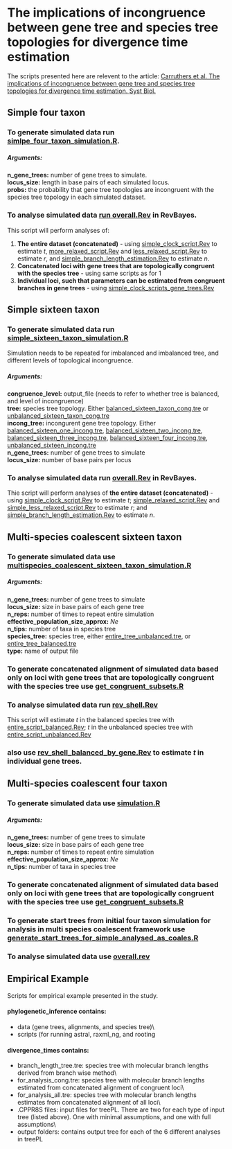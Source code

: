 # The implications of incongruence between gene tree and species tree topologies for divergence time estimation
The scripts presented here are relevent to the article: [Carruthers et al. The implications of incongruence between gene tree and species tree topologies for divergence time estimation. Syst Biol.](https://doi.org/10.1093/sysbio/syac012)  

## Simple four taxon
### To generate simulated data run [simlpe_four_taxon_simulation.R](https://github.com/pebgroup/tree_incongruence_divergence_times/blob/master/simple_four_taxon/simple_four_taxon_simulation.R).
##### _Arguments:_
**n_gene_trees:** number of gene trees to simulate.\
**locus_size:** length in base pairs of each simulated locus.\
**probs:** the probability that gene tree topologies are incongruent with the species tree topology in each simulated dataset.

### To analyse simulated data [run overall.Rev](https://github.com/pebgroup/tree_incongruence_divergence_times/blob/master/simple_four_taxon/analyse/overall.Rev) in RevBayes. 
This script will perform analyses of:
1) **The entire dataset (concatenated)** - using [simple_clock_script.Rev](https://github.com/pebgroup/tree_incongruence_divergence_times/blob/master/simple_four_taxon/analyse/simple_clock_script.Rev) to estimate _t_, [more_relaxed_script.Rev](https://github.com/pebgroup/tree_incongruence_divergence_times/blob/master/simple_four_taxon/analyse/more_relaxed_script_fixed.Rev) and [less_relaxed_script.Rev](https://github.com/pebgroup/tree_incongruence_divergence_times/blob/master/simple_four_taxon/analyse/less_relaxed_script_fixed.Rev) to estimate _r_, and [simple_branch_length_estimation.Rev](https://github.com/pebgroup/tree_incongruence_divergence_times/blob/master/simple_four_taxon/analyse/simple_branch_length_estimation.Rev) to estimate _n_.
2) **Concatenated loci with gene trees that are topologically congruent with the species tree** - using same scripts as for 1
3) **Individual loci, such that parameters can be estimated from congruent branches in gene trees** - using [simple_clock_scripts_gene_trees.Rev](https://github.com/pebgroup/tree_incongruence_divergence_times/blob/master/simple_four_taxon/analyse/simple_clock_script_gene_trees.Rev)

## Simple sixteen taxon
### To generate simulated data run [simple_sixteen_taxon_simulation.R](https://github.com/pebgroup/tree_incongruence_divergence_times/blob/master/simple_sixteen_taxon/simple_sixteen_taxon_simulation.R)
Simulation needs to be repeated for imbalanced and imbalanced tree, and different levels of topological incongruence.
##### _Arguments:_
**congruence_level:** output_file (needs to refer to whether tree is balanced, and level of incongruence)\
**tree:** species tree topology. Either [balanced_sixteen_taxon_cong.tre](https://github.com/pebgroup/tree_incongruence_divergence_times/blob/master/simple_sixteen_taxon/balanced_sixteen_cong.tre) or [unbalanced_sixteen_taxon_cong.tre](https://github.com/pebgroup/tree_incongruence_divergence_times/blob/master/simple_sixteen_taxon/unbalanced_sixteen_cong.tre)\
**incong_tree:** incongurent gene tree topology. Either [balanced_sixteen_one_incong.tre](https://github.com/pebgroup/tree_incongruence_divergence_times/blob/master/simple_sixteen_taxon/balanced_sixteen_one_incong.tre), [balanced_sixteen_two_incong.tre](https://github.com/pebgroup/tree_incongruence_divergence_times/blob/master/simple_sixteen_taxon/balanced_sixteen_two_incong.tre), [balanced_sixteen_three_incong.tre](https://github.com/pebgroup/tree_incongruence_divergence_times/blob/master/simple_sixteen_taxon/balanced_sixteen_three_incong.tre), [balanced_sixteen_four_incong.tre](https://github.com/pebgroup/tree_incongruence_divergence_times/blob/master/simple_sixteen_taxon/balanced_sixteen_four_incong.tre), [unbalanced_sixteen_incong.tre](https://github.com/pebgroup/tree_incongruence_divergence_times/blob/master/simple_sixteen_taxon/unbalanced_sixteen_incong.tre)\
**n_gene_trees:** number of gene trees to simulate\
**locus_size:** number of base pairs per locus

### To analyse simulated data run [overall.Rev](https://github.com/pebgroup/tree_incongruence_divergence_times/blob/master/simple_sixteen_taxon/analyse/overall.Rev) in RevBayes.
Thie script will perform analyses of **the entire dataset (concatenated)** - using [simple_clock_script.Rev](https://github.com/pebgroup/tree_incongruence_divergence_times/blob/master/simple_sixteen_taxon/analyse/simple_clock_script.Rev) to estimate _t_; [simple_relaxed_script.Rev](https://github.com/pebgroup/tree_incongruence_divergence_times/blob/master/simple_sixteen_taxon/analyse/simple_relaxed_script.Rev) and [simple_less_relaxed_script.Rev](https://github.com/pebgroup/tree_incongruence_divergence_times/blob/master/simple_sixteen_taxon/analyse/simple_less_relaxed_script.Rev) to estimate _r_; and [simple_branch_length_estimation.Rev](https://github.com/pebgroup/tree_incongruence_divergence_times/blob/master/simple_sixteen_taxon/analyse/simple_branch_length_estimation.Rev) to estimate _n_.

## Multi-species coalescent sixteen taxon
### To generate simulated data use [multispecies_coalescent_sixteen_taxon_simulation.R](https://github.com/pebgroup/tree_incongruence_divergence_times/blob/master/multi_species_coalescent_sixteen_taxon/multispecies_coalescent_sixteen_taxon_simulation.R)
##### _Arguments:_
**n_gene_trees:** number of gene trees to simulate\
**locus_size:** size in base pairs of each gene tree\
**n_reps:** number of times to repeat entire simulation\
**effective_population_size_approx:** _Ne_\
**n_tips:** number of taxa in species tree\
**species_tree:** species tree, either [entire_tree_unbalanced.tre](https://github.com/pebgroup/tree_incongruence_divergence_times/blob/master/multi_species_coalescent_sixteen_taxon/entire_tree_unbalanced.tre), or [entire_tree_balanced.tre](https://github.com/pebgroup/tree_incongruence_divergence_times/blob/master/multi_species_coalescent_sixteen_taxon/entire_tree_balanced.tre)\
**type:** name of output file
### To generate concatenated alignment of simulated data based only on loci with gene trees that are topologically congruent with the species tree use [get_congruent_subsets.R](https://github.com/pebgroup/tree_incongruence_divergence_times/blob/master/multi_species_coalescent_sixteen_taxon/get_congruent_subsets.R)
### To analyse simulated data run [rev_shell.Rev](https://github.com/pebgroup/tree_incongruence_divergence_times/blob/master/multi_species_coalescent_sixteen_taxon/analyse/rev_shell.Rev)
This script will estimate _t_ in the balanced species tree with [entire_script_balanced.Rev](https://github.com/pebgroup/tree_incongruence_divergence_times/blob/master/multi_species_coalescent_sixteen_taxon/analyse/simple_clock_script_balanced.Rev); _t_ in the unbalanced species tree with [entire_script_unbalanced.Rev](https://github.com/pebgroup/tree_incongruence_divergence_times/blob/master/multi_species_coalescent_sixteen_taxon/analyse/simple_clock_script_unbalanced.Rev)
### also use [rev_shell_balanced_by_gene.Rev](https://github.com/pebgroup/tree_incongruence_divergence_times/blob/master/multi_species_coalescent_sixteen_taxon/analyse/rev_shell_balanced_by_gene.Rev) to estimate _t_ in individual gene trees. 

## Multi-species coalescent four taxon
### To generate simulated data use [simulation.R](https://github.com/pebgroup/tree_incongruence_divergence_times/blob/master/multi_species_coalescent_four_taxon/simulation.R)
##### _Arguments:_ 
**n_gene_trees:** number of gene trees to simulate\
**locus_size:** size in base pairs of each gene tree\
**n_reps:** number of times to repeat entire simulation\
**effective_population_size_approx:** _Ne_\
**n_tips:** number of taxa in species tree
### To generate concatenated alignment of simulated data based only on loci with gene trees that are topologically congruent with the species tree use [get_congruent_subsets.R](https://github.com/pebgroup/tree_incongruence_divergence_times/blob/master/multi_species_coalescent_four_taxon/get_congruent_subsets.R)
### To generate start trees from initial four taxon simulation for analysis in multi species coalescent framework use [generate_start_trees_for_simple_analysed_as_coales.R](https://github.com/pebgroup/tree_incongruence_divergence_times/blob/master/multi_species_coalescent_four_taxon/generate_start_trees_for_simple_analysed_as_coales.R)
### To analyse simulated data use [overall.rev](https://github.com/pebgroup/tree_incongruence_divergence_times/blob/master/multi_species_coalescent_four_taxon/analyse/overall.rev) 

## Empirical Example
Scripts for empirical example presented in the study.

#### phylogenetic_inference contains:
- data (gene trees, alignments, and species tree)\
- scripts (for running astral, raxml_ng, and rooting

#### divergence_times contains:
- branch_length_tree.tre: species tree with molecular branch lengths derived from branch wise method\
- for_analysis_cong.tre: species tree with molecular branch lengths estimated from concatenated alignment of congruent loci\
- for_analysis_all.tre: species tree with molecular branch lengths estimates from concatenated alignment of all loci\
- .CPPR8S files: input files for treePL. There are two for each type of input tree (listed above). One with minimal assumptions, and one with full assumptions\
- output folders: contains output tree for each of the 6 different analyses in treePL




